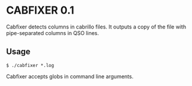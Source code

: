 CABFIXER 0.1
========

Cabfixer detects columns in cabrillo files.
It outputs a copy of the file with pipe-separated
columns in QSO lines.

Usage
-----

```
$ ./cabfixer *.log
```

Cabfixer accepts globs in command line arguments.
